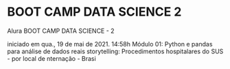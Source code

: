 # BOOT CAMP DATA SCIENCE 2
Alura
BOOT CAMP DATA SCIENCE - 2

iniciado em qua., 19 de mai de 2021. 14:58h
Módulo 01: Python e pandas para análise de dados reais
storytelling: Procedimentos hospitalares do SUS - por local de nternação - Brasi
